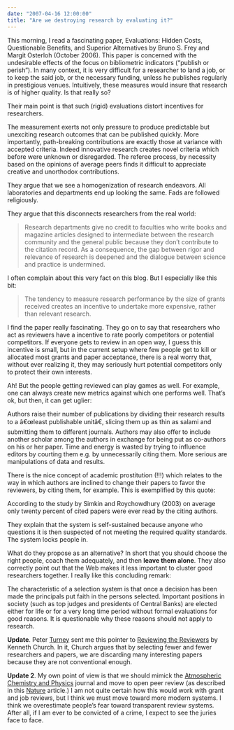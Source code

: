 ```yaml
---
date: "2007-04-16 12:00:00"
title: "Are we destroying research by evaluating it?"
---
```




This morning, I read a fascinating paper, Evaluations: Hidden Costs, Questionable Benefits, and Superior Alternatives by Bruno S. Frey and Margit Osterloh (October 2006). This paper is concerned with the undesirable effects of the focus on bibliometric indicators (&ldquo;publish or perish&rdquo;). In many context, it is very difficult for a researcher to land a job, or to keep the said job, or the necessary funding, unless he publishes regularly in prestigious venues. Intuitively, these measures would insure that research is of higher quality. Is that really so?

Their main point is that such (rigid) evaluations distort incentives for researchers. 

> 
The measurement exerts not only pressure to produce predictable but unexciting research outcomes that can be published quickly. More importantly, path-breaking contributions are exactly those at variance with accepted criteria. Indeed innovative research creates novel criteria which before were unknown or disregarded. The referee process, by necessity based on the opinions of average peers finds it difficult to appreciate creative and unorthodox contributions.


They argue that we see a homogenization of research endeavors. All laboratories and departments end up looking the same. Fads are followed religiously.

They argue that this disconnects researchers from the real world:

> Research departments give no credit to faculties who write books and magazine articles designed to intermediate between the research community and the general public because they don&rsquo;t contribute to the citation record. As a consequence, the gap between rigor and relevance of research is deepened and the dialogue between science and practice is undermined.



I often complain about this very fact on this blog. But I especially like this bit:

> The tendency to measure research performance by the size of grants received creates an incentive to undertake more expensive, rather than relevant research.



I find the paper really fascinating. They go on to say that researchers who act as reviewers have a incentive to rate poorly competitors or potential competitors. If everyone gets to review in an open way, I guess this incentive is small, but in the current setup where few people get to kill or allocated most grants and paper acceptance, there is a real worry that, without ever realizing it, they may seriously hurt potential competitors only to protect their own interests. 

Ah! But the people getting reviewed can play games as well. For example, one can always create new metrics against which one performs well. That&rsquo;s ok, but then, it can get uglier:

> 
Authors raise their number of publications by dividing their research results to a â€œleast publishable unitâ€, slicing them up as thin as salami and submitting them to different journals. Authors may also offer to include another scholar among the authors in exchange for being put as co-authors on his or her paper. Time and energy is wasted by trying to influence editors by courting them e.g. by unnecessarily citing them. More serious are manipulations of data and results.



There is the nice concept of academic prostitution (!!!) which relates to the way in which authors are inclined to change their papers to favor the reviewers, by citing them, for example. This is exemplified by this quote:

> 
According to the study by Simkin and Roychowdhury (2003) on average only twenty percent of cited papers were ever read by the citing authors.


They explain that the system is self-sustained because anyone who questions it is then suspected of not meeting the required quality standards. The system locks people in.

What do they propose as an alternative? In short that you should choose the right people, coach them adequately, and then __leave them alone__. They also correctly point out that the Web makes it less important to cluster good researchers together. I really like this concluding remark:

> 
The characteristic of a selection system is that once a decision has been made the principals put faith in the persons selected. Important positions in society (such as top judges and presidents of Central Banks) are elected either for life or for a very long time period without formal evaluations for good reasons. It is questionable why these reasons should not apply to research. 


__Update__. Peter [Turney](http://www.apperceptual.com/) sent me this pointer to [Reviewing the Reviewers](http://www.mitpressjournals.org/action/cookieAbsent) by Kenneth Church. In it, Church argues that by selecting fewer and fewer researchers and papers, we are discarding many interesting papers because they are not conventional enough.

__Update 2__. My own point of view is that we should mimick the [Atmospheric Chemistry and Physics](http://www.atmospheric-chemistry-and-physics.net/redirect.html) journal and move to open peer review (as described in this [Nature](http://www.nature.com/nature/peerreview/debate/nature04988.html) article.) I am not quite certain how this would work with grant and job reviews, but I think we must move toward more modern systems. I think we overestimate people&rsquo;s fear toward transparent review systems. After all, if I am ever to be convicted of a crime, I expect to see the juries face to face.

